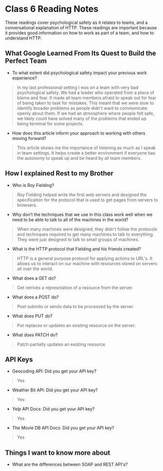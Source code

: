 # Class 6 Reading Notes

These readings cover psychological safety as it relates to teams, and a conversational explanation of HTTP.  These readings are important because it provides good information on how to work as part of a team, and how to understand HTTP.

## What Google Learned From Its Quest to Build the Perfect Team

- To what extent did psychological safety impact your previous work experience?

> In my last professional setting I was on a team with very bad psychological safety.  We had a leader who operated from a place of blame and fear.  It made all team members afraid to speak out for fear of being taken to task for mistakes.  This meant that we were slow to identify broader problems as people didn't want to communicate openly about them.  If we had an atmosphere where people felt safe, we likely could have solved many of the problems that ended up being terminal for some projects.

- How does this article inform your approach to working with others moving forward?

> This article shows me the importance of listening as much as I speak in team settings. It helps create a better environment if everyone has the autonomy to speak up and be heard by all team members.

## How I explained Rest to my Brother

- Who is Roy Fielding?

> Roy Fielding helped write the first web servers and designed the specification for the protocol that is used to get pages from servers to browsers.

- Why don’t the techniques that we use in this class work well when we need to be able to talk to all of the machines in the world?

> When many machines were designed, they didn't follow the protocols and techniques required to get many machines to talk to everything.  They were just designed to talk to small groups of machines.

- What is the HTTP protocol that Fielding and his friends created?

> HTTP is a general purpose protocol for applying actions to URL's. It allows us to interact on our machine with resources stored on servers all over the world.

- What does a GET do?

> Get retrives a represntation of a resource from the server.

- What does a POST do?

> Post submits or sends data to be processed by the server.

- What does PUT do?

> Put replaces or updates an existing resource on the server.

- What does PATCH do?

> Patch partially updates an existing resource.

## API Keys

- Geocoding API: Did you get your API key?

> Yes

- Weather Bit API: Did you get your API key?

> Yes

- Yelp API Docs: Did you get your API key?

> Yes

- The Movie DB API Docs: Did you get your API key?

> Yes

## Things I want to know more about

- What are the differences between SOAP and REST API's?
